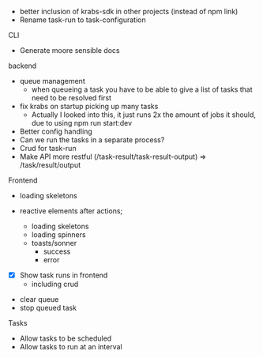 - better inclusion of krabs-sdk in other projects (instead of npm link)
- Rename task-run to task-configuration

CLI

- Generate moore sensible docs

backend

- queue management
  - when queueing a task you have to be able to give a list of tasks that need to be resolved first
- fix krabs on startup picking up many tasks
  - Actually I looked into this, it just runs 2x the amount of jobs it should, due to using npm run start:dev
- Better config handling
- Can we run the tasks in a separate process?
- Crud for task-run
- Make API more restful (/task-result/task-result-output) => /task/result/output

Frontend

- loading skeletons
- reactive elements after actions;

  - loading skeletons
  - loading spinners
  - toasts/sonner
    - success
    - error

- [x] Show task runs in frontend
  - including crud
- clear queue
- stop queued task

Tasks

- Allow tasks to be scheduled
- Allow tasks to run at an interval
